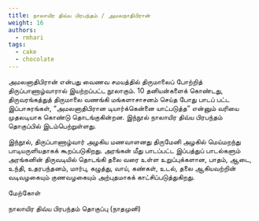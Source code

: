 ```yaml
---
title: நாலாயிர திவ்ய பிரபந்தம் / அமலநாதிபிரான்
weight: 16
authors:
  - rmhari
tags:
  - cake
  - chocolate
---
```



அமலனாதிபிரான் என்பது வைணவ சமயத்தில் திருமாலைப் போற்றித் திருப்பாணாழ்வாரால் இயற்றப்பட்ட நூலாகும். 10 தனியன்களைக் கொண்டது, திருவரங்கத்துத் திருமாலை வணங்கி மங்களாசாசனம் செய்த போது பாடப் பட்ட இப்பாசுரங்கள், “அமலனாதிபிரான டியார்க்கென்னை யாட்படுத்த” என்னும் வரியை முதலடியாக கொண்டு தொடங்குகின்றன. இந்நூல் நாலாயிர திவ்ய பிரபந்தம் தொகுப்பில் இடம்பெற்றுள்ளது.

இந்நூல், திருப்பாணாழ்வார் அழகிய மணவாளனது திருமேனி அழகில் மெய்மறந்து பாடியருளியதாகக் கூறப்படுகிறது. அரங்கன் மீது பாடப்பட்ட இப்பத்துப் பாடல்களும் அரங்கனின் திருவடியில் தொடங்கி தலை வரை உள்ள உறுப்புக்களான, பாதம், ஆடை, உந்தி, உதரபந்தனம், மார்பு, கழுத்து, வாய், கண்கள், உடல், தலை ஆகியவற்றின் வடிவழகையும் குணவழகையும் அற்புதமாகக் காட்சிப்படுத்துகிறது.

மேற்கோள்

நாலாயிர திவ்ய பிரபந்தம் தொகுப்பு (நாதமுனி)
